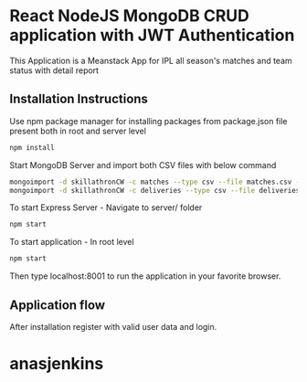 # React NodeJS MongoDB CRUD application with JWT Authentication

This Application is a Meanstack App for IPL all season's matches and team status with detail report

## Installation Instructions

Use npm package manager for installing packages from package.json file present both in root and server level

```bash
npm install
```

Start MongoDB Server and import both CSV files with below command

```bash
mongoimport -d skillathronCW -c matches --type csv --file matches.csv --headerline
mongoimport -d skillathronCW -c deliveries --type csv --file deliveries.csv --headerline
```

To start Express Server - Navigate to server/ folder

```bash
npm start
```

To start application - In root level

```bash
npm start
```
Then type localhost:8001 to run the application in your favorite browser.

## Application flow

After installation register with valid user data and login.


# anasjenkins
